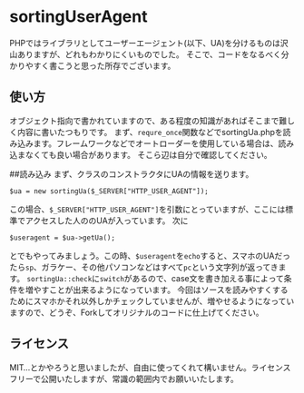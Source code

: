 sortingUserAgent
================

PHPではライブラリとしてユーザーエージェント(以下、UA)を分けるものは沢山ありますが、どれもわかりにくいものでした。
そこで、コードをなるべく分かりやすく書こうと思った所存でございます。

使い方
-----

オブジェクト指向で書かれていますので、ある程度の知識があればそこまで難しく内容に書いたつもりです。
まず、`requre_once`関数などでsortingUa.phpを読み込みます。フレームワークなどでオートローダーを使用している場合は、読み込まなくても良い場合があります。
そこら辺は自分で確認してください。

##読み込み
まず、クラスのコンストラクタにUAの情報を送ります。

    $ua = new sortingUa($_SERVER["HTTP_USER_AGENT"]);

この場合、`$_SERVER["HTTP_USER_AGENT"]`を引数にとっていますが、ここには標準でアクセスした人ののUAが入っています。
次に

    $useragent = $ua->getUa();

とでもやってみましょう。この時、`$useragent`を`echo`すると、スマホのUAだったら`sp`、ガラケー、その他パソコンなどはすべて`pc`という文字列が返ってきます。
`sortingUa::check`に`switch`があるので、case文を書き加える事によって条件を増やすことが出来るようになっています。
今回はソースを読みやすくするためにスマホかそれ以外しかチェックしていませんが、増やせるようになっていますので、どうぞ、Forkしてオリジナルのコードに仕上げてください。

ライセンス
-------

MIT…とかやろうと思いましたが、自由に使ってくれて構いません。ライセンスフリーで公開いたしますが、常識の範囲内でお願いいたします。